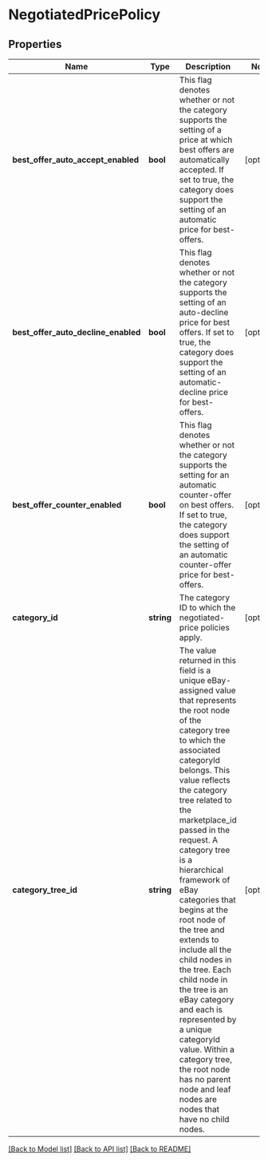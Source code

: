 # NegotiatedPricePolicy

## Properties
Name | Type | Description | Notes
------------ | ------------- | ------------- | -------------
**best_offer_auto_accept_enabled** | **bool** | This flag denotes whether or not the category supports the setting of a price at which best offers are automatically accepted. If set to true, the category does support the setting of an automatic price for best-offers. | [optional] 
**best_offer_auto_decline_enabled** | **bool** | This flag denotes whether or not the category supports the setting of an auto-decline price for best offers. If set to true, the category does support the setting of an automatic-decline price for best-offers. | [optional] 
**best_offer_counter_enabled** | **bool** | This flag denotes whether or not the category supports the setting for an automatic counter-offer on best offers. If set to true, the category does support the setting of an automatic counter-offer price for best-offers. | [optional] 
**category_id** | **string** | The category ID to which the negotiated-price policies apply. | [optional] 
**category_tree_id** | **string** | The value returned in this field is a unique eBay-assigned value that represents the root node of the category tree to which the associated categoryId belongs. This value reflects the category tree related to the marketplace_id passed in the request. A category tree is a hierarchical framework of eBay categories that begins at the root node of the tree and extends to include all the child nodes in the tree. Each child node in the tree is an eBay category and each is represented by a unique categoryId value. Within a category tree, the root node has no parent node and leaf nodes are nodes that have no child nodes. | [optional] 

[[Back to Model list]](../README.md#documentation-for-models) [[Back to API list]](../README.md#documentation-for-api-endpoints) [[Back to README]](../README.md)


